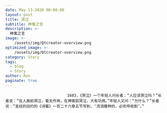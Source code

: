 ```yaml
---
date: May-13-2020 00:00:00
layout: post
title: 哭泣
subtitle: 神寓之言
description: >-
  神寓之言
image: >-
    /assets/img/Qtcreator-overview.png
optimized_image: >-
    /assets/img/Qtcreator-overview.png
category: Story
tags:
  - blog
  - Story
author: Ron
paginate: true
---
```


							　　1683，《哭泣》一个年轻人问长者：“人应该哭泣吗？”长者说：“在人面前哭泣，毫无作用，在神面前哭泣，大有功效。”年轻人又问：“为什么？”长者说：“圣经的旧约的《诗篇》一百二十六章五节写到，‘流泪撒种的，必欢呼收割’。”
							
							
						